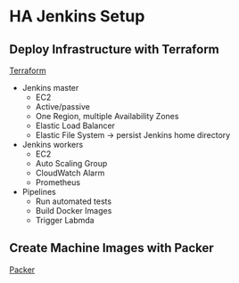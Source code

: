 # HA Jenkins Setup

## Deploy Infrastructure with Terraform

[Terraform](https://developer.hashicorp.com/terraform)


* Jenkins master
    * EC2
    * Active/passive
    * One Region, multiple Availability Zones
    * Elastic Load Balancer
    * Elastic File System -> persist Jenkins home directory
* Jenkins workers
    * EC2
    * Auto Scaling Group
    * CloudWatch Alarm
    * Prometheus
* Pipelines
    * Run automated tests
    * Build Docker Images
    * Trigger Labmda

## Create Machine Images with Packer

[Packer](https://developer.hashicorp.com/packer)

